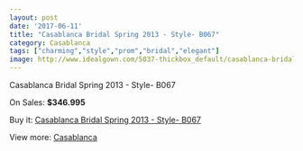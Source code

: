 ```yaml
---
layout: post
date: '2017-06-11'
title: "Casablanca Bridal Spring 2013 - Style- B067"
category: Casablanca
tags: ["charming","style","prom","bridal","elegant"]
image: http://www.idealgown.com/5037-thickbox_default/casablanca-bridal-spring-2013-style-b067.jpg
---
```

Casablanca Bridal Spring 2013 - Style- B067

On Sales: **$346.995**
<a href="https://www.idealgown.com/en/casablanca/2263-casablanca-bridal-spring-2013-style-b067.html"><amp-img layout="responsive" width="600" height="600" src="//www.idealgown.com/5037-thickbox_default/casablanca-bridal-spring-2013-style-b067.jpg" alt="Casablanca Bridal Spring 2013 - Style- B067 0" /></a>
<a href="https://www.idealgown.com/en/casablanca/2263-casablanca-bridal-spring-2013-style-b067.html"><amp-img layout="responsive" width="600" height="600" src="//www.idealgown.com/5039-thickbox_default/casablanca-bridal-spring-2013-style-b067.jpg" alt="Casablanca Bridal Spring 2013 - Style- B067 1" /></a>
<a href="https://www.idealgown.com/en/casablanca/2263-casablanca-bridal-spring-2013-style-b067.html"><amp-img layout="responsive" width="600" height="600" src="//www.idealgown.com/5038-thickbox_default/casablanca-bridal-spring-2013-style-b067.jpg" alt="Casablanca Bridal Spring 2013 - Style- B067 2" /></a>

Buy it: [Casablanca Bridal Spring 2013 - Style- B067](https://www.idealgown.com/en/casablanca/2263-casablanca-bridal-spring-2013-style-b067.html "Casablanca Bridal Spring 2013 - Style- B067")

View more: [Casablanca](https://www.idealgown.com/en/31-casablanca "Casablanca")